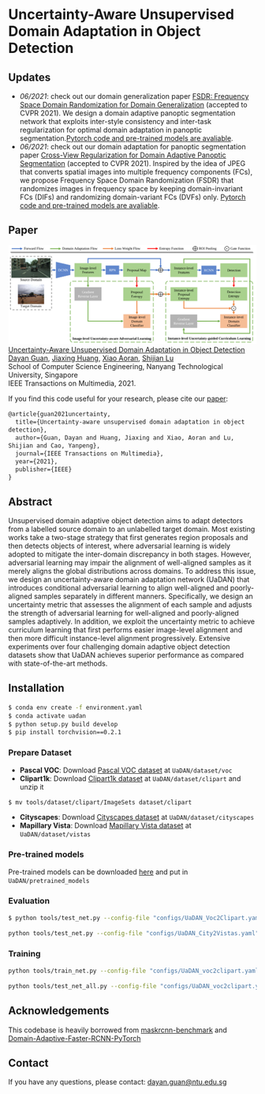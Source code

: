 # Uncertainty-Aware Unsupervised Domain Adaptation in Object Detection

## Updates

- *06/2021*: check out our domain generalization paper [FSDR: Frequency Space Domain Randomization for Domain Generalization](https://arxiv.org/abs/2103.02370) (accepted to CVPR 2021). We design a domain adaptive panoptic segmentation network that exploits inter-style consistency and inter-task regularization for optimal domain adaptation in panoptic segmentation.[Pytorch code and pre-trained models are avaliable](https://github.com/jxhuang0508/FSDR).
- *06/2021*: check out our domain adaptation for panoptic segmentation paper [Cross-View Regularization for Domain Adaptive Panoptic Segmentation](https://arxiv.org/abs/2103.02584) (accepted to CVPR 2021). Inspired by the idea of JPEG that converts spatial images into multiple frequency components (FCs), we propose Frequency Space Domain Randomization (FSDR) that randomizes images in frequency space by keeping domain-invariant FCs (DIFs) and randomizing domain-variant FCs (DVFs) only. [Pytorch code and pre-trained models are avaliable](https://github.com/jxhuang0508/CVRN).


## Paper
![](./teaser.png)
[Uncertainty-Aware Unsupervised Domain Adaptation in Object Detection](https://arxiv.org/abs/2103.00236)  
 [Dayan Guan](https://scholar.google.com/citations?user=9jp9QAsAAAAJ&hl=en), [Jiaxing Huang](https://scholar.google.com/citations?user=czirNcwAAAAJ&hl=en&oi=ao),  [Xiao Aoran](https://scholar.google.com/citations?user=yGKsEpAAAAAJ&hl=en), [Shijian Lu](https://scholar.google.com/citations?user=uYmK-A0AAAAJ&hl=en)  
 School of Computer Science Engineering, Nanyang Technological University, Singapore  
 IEEE Transactions on Multimedia, 2021.
 
If you find this code useful for your research, please cite our [paper](https://arxiv.org/abs/2103.00236):

```
@article{guan2021uncertainty,
  title={Uncertainty-aware unsupervised domain adaptation in object detection},
  author={Guan, Dayan and Huang, Jiaxing and Xiao, Aoran and Lu, Shijian and Cao, Yanpeng},
  journal={IEEE Transactions on Multimedia},
  year={2021},
  publisher={IEEE}
}
```

## Abstract

Unsupervised domain adaptive object detection aims to adapt detectors from a labelled source domain to an unlabelled target domain. Most existing works take a two-stage strategy that first generates region proposals and then detects objects of interest, where adversarial learning is widely adopted to mitigate the inter-domain discrepancy in both stages. However, adversarial learning may impair the alignment of well-aligned samples as it merely aligns the global distributions across domains. To address this issue, we design an uncertainty-aware domain adaptation network (UaDAN) that introduces conditional adversarial learning to align well-aligned and poorly-aligned samples separately in different manners. Specifically, we design an uncertainty metric that assesses the alignment of each sample and adjusts the strength of adversarial learning for well-aligned and poorly-aligned samples adaptively. In addition, we exploit the uncertainty metric to achieve curriculum learning that first performs easier image-level alignment and then more difficult instance-level alignment progressively. Extensive experiments over four challenging domain adaptive object detection datasets show that UaDAN achieves superior performance as compared with state-of-the-art methods. 

## Installation
```bash
$ conda env create -f environment.yaml
$ conda activate uadan
$ python setup.py build develop
$ pip install torchvision==0.2.1
```

### Prepare Dataset
* **Pascal VOC**: Download [Pascal VOC dataset](https://pjreddie.com/projects/pascal-voc-dataset-mirror) at ```UaDAN/dataset/voc```
* **Clipart1k**: Download [Clipart1k dataset](http://www.hal.t.u-tokyo.ac.jp/~inoue/projects/cross_domain_detection/datasets/clipart.zip) at ```UaDAN/dataset/clipart``` and unzip it
```bash
$ mv tools/dataset/clipart/ImageSets dataset/clipart
```
* **Cityscapes**: Download [Cityscapes dataset](https://www.cityscapes-dataset.com) at ```UaDAN/dataset/cityscapes```
* **Mapillary Vista**: Download [Mapillary Vista dataset](https://www.mapillary.com/dataset/vistas) at ```UaDAN/dataset/vistas```

### Pre-trained models
Pre-trained models can be downloaded [here](https://github.com/Dayan-Guan/UaDAN/releases/tag/Latest) and put in ```UaDAN/pretrained_models```

### Evaluation
```bash
$ python tools/test_net.py --config-file "configs/UaDAN_Voc2Clipart.yaml" MODEL.WEIGHT "pretrained_models/UaDAN_Voc2Clipart.pth"
```

```bash
python tools/test_net.py --config-file "configs/UaDAN_City2Vistas.yaml" MODEL.WEIGHT "pretrained_models/UaDAN_City2Vistas.pth"
```

### Training
```bash
python tools/train_net.py --config-file "configs/UaDAN_voc2clipart.yaml"
```

```bash
python tools/test_net_all.py --config-file "configs/UaDAN_voc2clipart.yaml"
```

## Acknowledgements
This codebase is heavily borrowed from [maskrcnn-benchmark](https://github.com/facebookresearch/maskrcnn-benchmark) and [Domain-Adaptive-Faster-RCNN-PyTorch](https://github.com/krumo/Domain-Adaptive-Faster-RCNN-PyTorch)

## Contact
If you have any questions, please contact: dayan.guan@ntu.edu.sg
